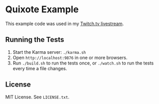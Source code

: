 Quixote Example
===========

This example code was used in my [Twitch.tv livestream](https://www.twitch.tv/jamesshorelive).


Running the Tests
-----------------

1. Start the Karma server: `./karma.sh`
2. Open `http://localhost:9876` in one or more browsers.
3. Run `./build.sh` to run the tests once, or `./watch.sh` to run the tests every time a file changes.


License
-------

MIT License. See `LICENSE.txt`.